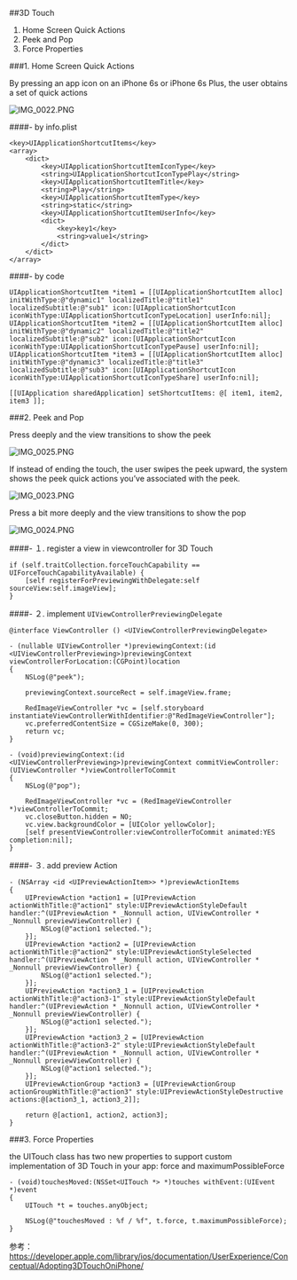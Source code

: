 
##3D Touch

1. Home Screen Quick Actions
2. Peek and Pop
3. Force Properties

###1. Home Screen Quick Actions

By pressing an app icon on an iPhone 6s or iPhone 6s Plus, the user obtains a set of quick actions

![IMG_0022.PNG](https://qiita-image-store.s3.amazonaws.com/0/25832/6d4c12de-83e6-05a0-85c2-f05f74e843be.png "IMG_0022.PNG")

####- by info.plist

```
<key>UIApplicationShortcutItems</key>
<array>
	<dict>
		<key>UIApplicationShortcutItemIconType</key>
		<string>UIApplicationShortcutIconTypePlay</string>
		<key>UIApplicationShortcutItemTitle</key>
		<string>Play</string>
		<key>UIApplicationShortcutItemType</key>
		<string>static</string>
		<key>UIApplicationShortcutItemUserInfo</key>
		<dict>
			<key>key1</key>
			<string>value1</string>
		</dict>
	</dict>
</array>
```

####- by code

```
UIApplicationShortcutItem *item1 = [[UIApplicationShortcutItem alloc] initWithType:@"dynamic1" localizedTitle:@"title1" localizedSubtitle:@"sub1" icon:[UIApplicationShortcutIcon iconWithType:UIApplicationShortcutIconTypeLocation] userInfo:nil];
UIApplicationShortcutItem *item2 = [[UIApplicationShortcutItem alloc] initWithType:@"dynamic2" localizedTitle:@"title2" localizedSubtitle:@"sub2" icon:[UIApplicationShortcutIcon iconWithType:UIApplicationShortcutIconTypePause] userInfo:nil];
UIApplicationShortcutItem *item3 = [[UIApplicationShortcutItem alloc] initWithType:@"dynamic3" localizedTitle:@"title3" localizedSubtitle:@"sub3" icon:[UIApplicationShortcutIcon iconWithType:UIApplicationShortcutIconTypeShare] userInfo:nil];

[[UIApplication sharedApplication] setShortcutItems: @[ item1, item2, item3 ]];
```

###2. Peek and Pop

Press deeply and the view transitions to show the peek

![IMG_0025.PNG](https://qiita-image-store.s3.amazonaws.com/0/25832/d506a5db-91a2-d6c3-6a53-a14d5b17a6ad.png "IMG_0025.PNG")

If instead of ending the touch, the user swipes the peek upward, the system shows the peek quick actions you’ve associated with the peek.

![IMG_0023.PNG](https://qiita-image-store.s3.amazonaws.com/0/25832/a5a5aa64-46f3-b32c-d84a-b5af5a56ee09.png "IMG_0023.PNG")


Press a bit more deeply and the view transitions to show the pop

![IMG_0024.PNG](https://qiita-image-store.s3.amazonaws.com/0/25832/b0789509-e864-114f-7aa9-99202c988d24.png "IMG_0024.PNG")


####- １. register a view in viewcontroller for 3D Touch

```
if (self.traitCollection.forceTouchCapability == UIForceTouchCapabilityAvailable) {
    [self registerForPreviewingWithDelegate:self sourceView:self.imageView];
}
```

####- ２. implement `UIViewControllerPreviewingDelegate`

```
@interface ViewController () <UIViewControllerPreviewingDelegate>
```

```
- (nullable UIViewController *)previewingContext:(id <UIViewControllerPreviewing>)previewingContext viewControllerForLocation:(CGPoint)location
{
    NSLog(@"peek");
    
    previewingContext.sourceRect = self.imageView.frame;
    
    RedImageViewController *vc = [self.storyboard instantiateViewControllerWithIdentifier:@"RedImageViewController"];
    vc.preferredContentSize = CGSizeMake(0, 300);
    return vc;
}
```

```
- (void)previewingContext:(id <UIViewControllerPreviewing>)previewingContext commitViewController:(UIViewController *)viewControllerToCommit
{
    NSLog(@"pop");
    
    RedImageViewController *vc = (RedImageViewController *)viewControllerToCommit;
    vc.closeButton.hidden = NO;
    vc.view.backgroundColor = [UIColor yellowColor];
    [self presentViewController:viewControllerToCommit animated:YES completion:nil];
}
```

####- ３. add preview Action

```
- (NSArray <id <UIPreviewActionItem>> *)previewActionItems
{
    UIPreviewAction *action1 = [UIPreviewAction actionWithTitle:@"action1" style:UIPreviewActionStyleDefault handler:^(UIPreviewAction * _Nonnull action, UIViewController * _Nonnull previewViewController) {
        NSLog(@"action1 selected.");
    }];
    UIPreviewAction *action2 = [UIPreviewAction actionWithTitle:@"action2" style:UIPreviewActionStyleSelected handler:^(UIPreviewAction * _Nonnull action, UIViewController * _Nonnull previewViewController) {
        NSLog(@"action1 selected.");
    }];
    UIPreviewAction *action3_1 = [UIPreviewAction actionWithTitle:@"action3-1" style:UIPreviewActionStyleDefault handler:^(UIPreviewAction * _Nonnull action, UIViewController * _Nonnull previewViewController) {
        NSLog(@"action1 selected.");
    }];
    UIPreviewAction *action3_2 = [UIPreviewAction actionWithTitle:@"action3-2" style:UIPreviewActionStyleDefault handler:^(UIPreviewAction * _Nonnull action, UIViewController * _Nonnull previewViewController) {
        NSLog(@"action1 selected.");
    }];
    UIPreviewActionGroup *action3 = [UIPreviewActionGroup actionGroupWithTitle:@"action3" style:UIPreviewActionStyleDestructive actions:@[action3_1, action3_2]];
    
    return @[action1, action2, action3];
}
```


###3. Force Properties

the UITouch class has two new properties to support custom implementation of 3D Touch in your app: force and maximumPossibleForce

```
- (void)touchesMoved:(NSSet<UITouch *> *)touches withEvent:(UIEvent *)event
{
    UITouch *t = touches.anyObject;
    
    NSLog(@"touchesMoved : %f / %f", t.force, t.maximumPossibleForce);
}
```



参考：
https://developer.apple.com/library/ios/documentation/UserExperience/Conceptual/Adopting3DTouchOniPhone/

